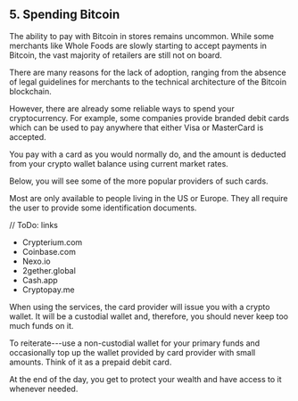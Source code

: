 
## 5. Spending Bitcoin

The ability to pay with Bitcoin in stores remains uncommon. While some merchants like Whole Foods are slowly starting to accept payments in Bitcoin, the vast majority of retailers are still not on board. 

There are many reasons for the lack of adoption, ranging from the absence of legal guidelines for merchants to the technical architecture of the Bitcoin blockchain.

However, there are already some reliable ways to spend your cryptocurrency. For example, some companies provide branded debit cards which can be used to pay anywhere that either Visa or MasterCard is accepted. 

You pay with a card as you would normally do, and the amount is deducted from your crypto wallet balance using current market rates.

 Below, you will see some of the more popular providers of such cards. 
 
 Most are only available to people living in the US or Europe. They all require the user to provide some identification documents.
 
// ToDo: links 
- Crypterium.com
- Coinbase.com
- Nexo.io
- 2gether.global
- Cash.app
- Cryptopay.me

When using the services, the card provider will issue you with a crypto wallet. It will be a custodial wallet and, therefore, you should never keep too much funds on it.

To reiterate---use a non-custodial wallet for your primary funds and occasionally top up the wallet provided by card provider with small amounts. Think of it as a prepaid debit card.

At the end of the day, you get to protect your wealth and have access to it whenever needed.
